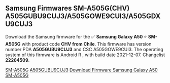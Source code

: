 <h2>Samsung Firmwares SM-A505G(CHV) A505GUBU9CUJ3/A505GOWE9CUI3/A505GDXU9CUJ3</h2>
Download the Samsung firmware for the ✅ <strong>Samsung Galaxy A50 </strong> ⭐ <strong>SM-A505G</strong> with product code <strong>CHV</strong> <strong> from Chile</strong>. This firmware has version number PDA <strong>A505GUBU9CUJ3</strong> and CSC A505GOWE9CUI3. The operating system of this firmware is Android R , with build date 2021-12-07. Changelist <strong>22264509</strong>.


[SM-A505G](https://samfirm.shop/samsung/model/SM-A505G)
[A505GUBU9CUJ3](https://samfirm.shop/samsung/pda/A505GUBU9CUJ3)
[Download Firmware Samsung Galaxy A50 SM-A505G](https://samfirm.shop/samsung/firmware/480570)
